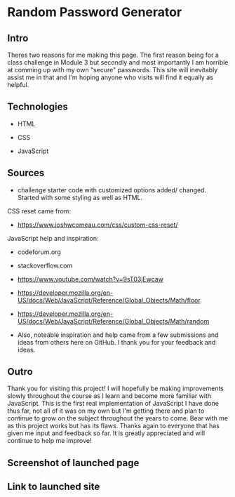 # Random Password Generator

## Intro

Theres two reasons for me making this page. The first reason being for a class challenge in Module 3 but secondly and most importantly I am horrible at comming up with my own "secure" passwords. This site will inevitably assist me in that and I'm hoping anyone who visits will find it equally as helpful.

## Technologies

- HTML

- CSS

- JavaScript

## Sources

- challenge starter code with customized options added/ changed. Started with some styling as well as HTML.

CSS reset came from:

- https://www.joshwcomeau.com/css/custom-css-reset/

JavaScript help and inspiration:

- codeforum.org

- stackoverflow.com

- https://www.youtube.com/watch?v=9sT03jEwcaw

- https://developer.mozilla.org/en-US/docs/Web/JavaScript/Reference/Global_Objects/Math/floor

- https://developer.mozilla.org/en-US/docs/Web/JavaScript/Reference/Global_Objects/Math/random

- Also, noteable inspiration and help came from a few submissions and ideas from others here on GitHub. I thank you for your feedback and ideas.

## Outro

Thank you for visiting this project! I will hopefully be making improvements slowly throughout the course as I learn and become more familiar with JavaScript. This is the first real implementation of JavaScript I have done thus far, not all of it was on my own but I'm getting there and plan to continue to grow on the subject throughout the years to come. Bear with me as this project works but has its flaws. Thanks again to everyone that has given me input and feedback so far. It is greatly appreciated and will continue to help me improve!

## Screenshot of launched page

## Link to launched site